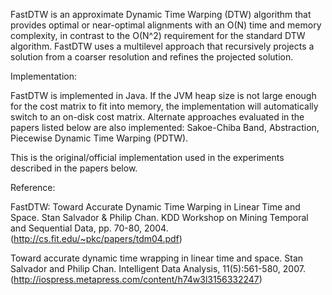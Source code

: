 FastDTW is an approximate Dynamic Time Warping (DTW) algorithm that provides optimal or near-optimal alignments with an O(N) time and memory complexity, in contrast to the O(N^2) requirement for the standard DTW algorithm. FastDTW uses a multilevel approach that recursively projects a solution from a coarser resolution and refines the
projected solution.


Implementation:

FastDTW is implemented in Java.  If the JVM heap size is not large enough for the cost matrix to fit into memory, the implementation will automatically switch to an on-disk cost matrix.  Alternate approaches evaluated in the papers listed below are also implemented: Sakoe-Chiba Band, Abstraction, Piecewise Dynamic Time Warping (PDTW).

This is the original/official implementation used in the experiments described in the papers below.


Reference:

FastDTW: Toward Accurate Dynamic Time Warping in Linear Time and Space. Stan Salvador & Philip Chan. KDD Workshop on Mining Temporal and Sequential Data, pp. 70-80, 2004. (http://cs.fit.edu/~pkc/papers/tdm04.pdf)

Toward accurate dynamic time wrapping in linear time and space. Stan Salvador and Philip Chan. Intelligent Data Analysis, 11(5):561-580, 2007. (http://iospress.metapress.com/content/h74w3l3156332247)